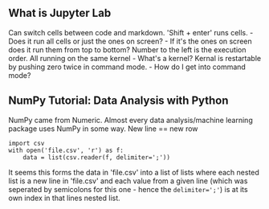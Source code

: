 ## What is Jupyter Lab

Can switch cells between code and markdown.
'Shift + enter' runs cells.
    - Does it run all cells or just the ones on screen?
    - If it's the ones on screen does it run them from top to bottom?
Number to the left is the execution order.
All running on the same kernel
    - What's a kernel?
Kernal is restartable by pushing zero twice in command mode.
    - How do I get into command mode?

## NumPy Tutorial: Data Analysis with Python

NumPy came from Numeric.
Almost every data analysis/machine learning package uses NumPy in some way.
New line == new row
```
import csv
with open('file.csv', 'r') as f:
    data = list(csv.reader(f, delimiter=';'))
```
It seems this forms the data in 'file.csv' into a list of lists where each nested list is a new line in 'file.csv' and each value from a given line (which was seperated by semicolons for this one - hence the `delimiter=';'`) is at its own index in that lines nested list.
    
